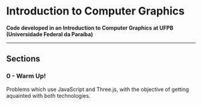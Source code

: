 # Introduction to Computer Graphics

**Code developed in an Introduction to Computer Graphics at UFPB (Universidade Federal da Paraíba)**

---
## Sections
### 0 - Warm Up!
Problems which use JavaScript and Three.js, with the objective of getting aquainted with both technologies.
